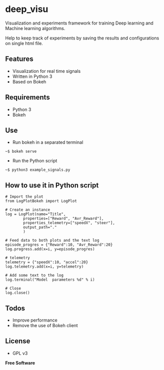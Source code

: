 # deep_visu
Visualization and experiments framework for training Deep learning and Machine learning algorithms.

Help to keep track of experiments by saving the results and configurations on single html file.

## Features

*   Visualization for real time signals
*   Written in Python 3
*   Based on Bokeh

## Requirements

* Python 3
* Bokeh

## Use

-   Run bokeh in a separated terminal

```
~$ bokeh serve
```

-   Run the Python script

```
~$ python3 example_signals.py
```

## How to use it in Python script

```
# Import the plot
from LogPlotBokeh import LogPlot

# Create an instance
log = LogPlot(name="Title",
        properties=["Reward", "Avr_Reward"],
        properties_telemetry=["speedX", "steer"],
        output_path="."
        )

# Feed data to both plots and the text log
episode_progres = {"Reward":10, "Avr_Reward":20}
log.progress.add(x=i, y=episode_progres)

# telemetry
telemetry = {"speedX":10, "accel":20}
log.telemetry.add(x=i, y=telemetry)

# Add some text to the log
log.terminal("Model  parameters %d" % i)

# Close
log.close()
```



## Todos

-   Improve performance
-   Remove the use of Bokeh client

## License

-   GPL v3

**Free Software**

